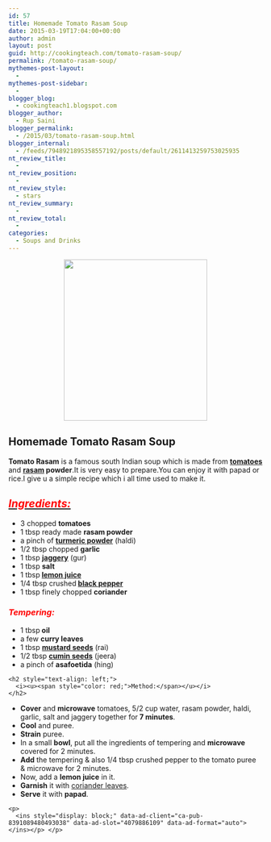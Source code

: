 ```yaml
---
id: 57
title: Homemade Tomato Rasam Soup
date: 2015-03-19T17:04:00+00:00
author: admin
layout: post
guid: http://cookingteach.com/tomato-rasam-soup/
permalink: /tomato-rasam-soup/
mythemes-post-layout:
  - 
mythemes-post-sidebar:
  - 
blogger_blog:
  - cookingteach1.blogspot.com
blogger_author:
  - Rup Saini
blogger_permalink:
  - /2015/03/tomato-rasam-soup.html
blogger_internal:
  - /feeds/7948921895358557192/posts/default/2611413259753025935
nt_review_title:
  - 
nt_review_position:
  - 
nt_review_style:
  - stars
nt_review_summary:
  - 
nt_review_total:
  - 
categories:
  - Soups and Drinks
---
```

<p dir="ltr" style="text-align: left;">
  <p style="clear: both; text-align: center;">
  </p>
  
  <p style="clear: both; text-align: center;">
    <a style="margin-left: 1em; margin-right: 1em;" href="http://3.bp.blogspot.com/-ZwOgeb5ZYqA/VQr1Ca1nRtI/AAAAAAAAAJs/qsRbdhH7Kck/s1600/IMG_7267.JPG"><img src="http://3.bp.blogspot.com/-ZwOgeb5ZYqA/VQr1Ca1nRtI/AAAAAAAAAJs/qsRbdhH7Kck/s1600/IMG_7267.JPG" alt="" width="284" height="320" border="0" /></a>
  </p>
  
  <h2 style="text-align: left;">
    Homemade Tomato Rasam Soup
  </h2>
  
  <p style="text-align: left;">
    <b>Tomato Rasam</b> is a famous south Indian soup which is made from <b><a class="zem_slink" title="Tomato" href="http://en.wikipedia.org/wiki/Tomato" target="_blank" rel="wikipedia">tomatoes</a></b> and <b><a class="zem_slink" title="Rasam" href="http://en.wikipedia.org/wiki/Rasam" target="_blank" rel="wikipedia">rasam</a> powder</b>.It is very easy to prepare.You can enjoy it with papad or rice.I give u a simple recipe which i all time used to make it.
  </p>
  
  <h2 style="text-align: left;">
    <i><u><span style="color: red;">Ingredients:</span></u></i>
  </h2>
  
  <ul style="text-align: left;">
    <li>
      3 chopped <b>tomatoes</b>
    </li>
    <li>
      1 tbsp ready made <b>rasam powder</b>
    </li>
    <li>
      a pinch of <b><a class="zem_slink" title="Turmeric" href="http://en.wikipedia.org/wiki/Turmeric" target="_blank" rel="wikipedia">turmeric powder</a></b> (haldi)
    </li>
    <li>
      1/2 tbsp chopped <b>garlic</b>
    </li>
    <li>
      1 tbsp <b><a class="zem_slink" title="Jaggery" href="http://en.wikipedia.org/wiki/Jaggery" target="_blank" rel="wikipedia">jaggery</a></b> (gur)
    </li>
    <li>
      1 tbsp <b>salt</b>
    </li>
    <li>
      1 tbsp<b> <a class="zem_slink" title="Lemonade" href="http://en.wikipedia.org/wiki/Lemonade" target="_blank" rel="wikipedia">lemon juice</a></b>
    </li>
    <li>
      1/4 tbsp crushed<b> <a class="zem_slink" title="Black pepper" href="http://en.wikipedia.org/wiki/Black_pepper" target="_blank" rel="wikipedia">black pepper</a></b>
    </li>
    <li>
      1 tbsp finely chopped <b>coriander </b>
    </li>
  </ul>
  
  <h3 style="text-align: left;">
    <i><span style="color: red;">Tempering:</span></i>
  </h3>
  
  <p>
    <ul style="text-align: left;">
      <li>
        1 tbsp<b> oil</b>
      </li>
      <li>
        a few <b>curry leaves</b>
      </li>
      <li>
        1 tbsp <b><a class="zem_slink" title="Mustard seed" href="http://en.wikipedia.org/wiki/Mustard_seed" target="_blank" rel="wikipedia">mustard seeds</a></b> (rai)
      </li>
      <li>
        1/2 tbsp <b><a class="zem_slink" title="Cumin" href="http://en.wikipedia.org/wiki/Cumin" target="_blank" rel="wikipedia">cumin seeds</a></b> (jeera)
      </li>
      <li>
        a pinch of <b>asafoetida</b> (hing)
      </li>
    </ul>
    
    <h2 style="text-align: left;">
      <i><u><span style="color: red;">Method:</span></u></i>
    </h2>
  </p>
  
  <p>
    <ul>
      <li>
        <b>Cover</b> and <b>microwave</b> tomatoes, 5/2 cup water, rasam powder, haldi, garlic, salt and jaggery together for<b> 7 minutes</b>.
      </li>
      <li>
        <b>Cool</b> and puree.
      </li>
      <li>
        <b>Strain</b> puree.
      </li>
      <li>
        In a small <b>bowl</b>, put all the ingredients of tempering and <b>microwave</b> covered for 2 minutes.
      </li>
      <li>
        <b>Add</b> the tempering & also 1/4 tbsp crushed pepper to the tomato puree & microwave for 2 minutes.
      </li>
      <li>
        Now, add a <b>lemon juice</b> in it.
      </li>
      <li>
        <b>Garnish</b> it with <a class="zem_slink" title="Coriander" href="http://en.wikipedia.org/wiki/Coriander" target="_blank" rel="wikipedia">coriander leaves</a>.
      </li>
      <li>
        <b>Serve</b> it with <b>papad</b>. <ul style="text-align: left;">
          <!-- post -->
        </ul>
      </li>
    </ul>
    
    <p>
      <ins style="display: block;" data-ad-client="ca-pub-8391089480493038" data-ad-slot="4079886109" data-ad-format="auto"></ins></p> </p>